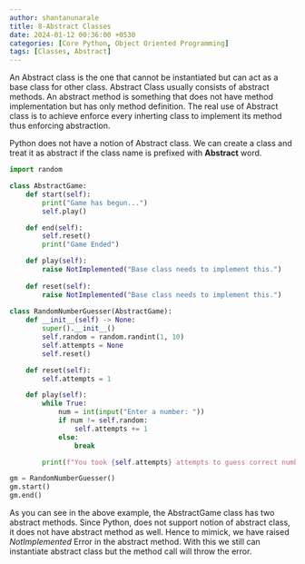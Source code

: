 ```yaml
---
author: shantanunarale
title: 8-Abstract Classes
date: 2024-01-12 00:36:00 +0530
categories: [Core Python, Object Oriented Programming]
tags: [Classes, Abstract]
---
```


An Abstract class is the one that cannot be instantiated but can act as a base class for other class. Abstract Class usually consists of abstract methods. An abstract method is something that does not have method implementation but has only method definition. The real use of Abstract class is to achieve enforce every inherting class to implement its method thus enforcing abstraction.

Python does not have a notion of Abstract class. We can create a class and treat it as abstract if the class name is prefixed with **Abstract** word.

```python
import random

class AbstractGame:
    def start(self):
        print("Game has begun...")
        self.play()

    def end(self):
        self.reset()
        print("Game Ended")

    def play(self):
        raise NotImplemented("Base class needs to implement this.")
    
    def reset(self):
        raise NotImplemented("Base class needs to implement this.")
    
class RandomNumberGuesser(AbstractGame):
    def __init__(self) -> None:
        super().__init__()
        self.random = random.randint(1, 10)
        self.attempts = None
        self.reset()

    def reset(self):
        self.attempts = 1

    def play(self):
        while True:
            num = int(input("Enter a number: "))
            if num != self.random:
                self.attempts += 1
            else:
                break

        print(f"You took {self.attempts} attempts to guess correct number.")

gm = RandomNumberGuesser()
gm.start()
gm.end()
```

As you can see in the above example, the AbstractGame class has two abstract methods. Since Python, does not support notion of abstract class, it does not have abstract method as well. Hence to mimick, we have raised *NotImplemented* Error in the abstract method. With this we still can instantiate abstract class but the method call will throw the error.